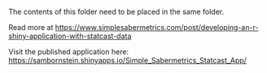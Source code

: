 The contents of this folder need to be placed in the same folder.

Read more at https://www.simplesabermetrics.com/post/developing-an-r-shiny-application-with-statcast-data

Visit the published application here: https://sambornstein.shinyapps.io/Simple_Sabermetrics_Statcast_App/
